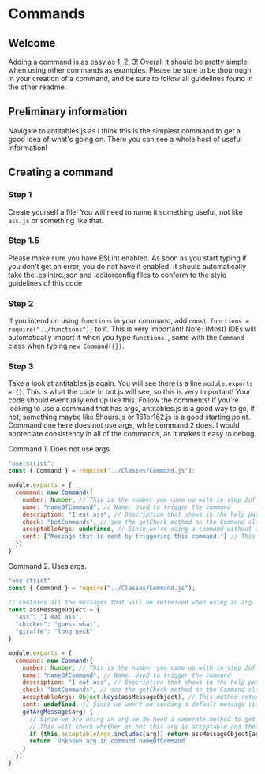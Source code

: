 # Commands

## Welcome
Adding a command is as easy as 1, 2, 3! Overall it should be pretty simple when using other commands as examples. Please be sure to be thourough in your creation of a command, and be sure to follow all guidelines found in the other readme.

## Preliminary information
Navigate to antitables.js as I think this is the simplest command to get a good idea of what's going on. There you can see a whole host of useful information!

## Creating a command
### Step 1
Create yourself a file! You will need to name it something useful, not like `ass.js` or something like that.

### Step 1.5
Please make sure you have ESLint enabled. As soon as you start typing if you don't get an error, you do not have it enabled. It should automatically take the .eslintrc.json and .editorconfig files to conform to the style guidelines of this code

### Step 2
If you intend on using `functions` in your command, add `const functions = require("../functions");` to it. This is very important!
Note: (Most) IDEs will automatically import it when you type `functions.`, same with the `Command` class when typing `new Command({})`.

### Step 3
Take a look at antitables.js again. You will see there is a line `module.exports = {}`. This is what the code in bot.js will see, so this is very important! Your code should eventually end up like this. Follow the comments! If you're looking to use a command that has args, antitables.js is a good way to go, if not, something maybe like 5hours.js or 161or162.js is a good starting point. Command one here does not use args, while command 2 does. I would appreciate consistency in all of the commands, as it makes it easy to debug.

Command 1. Does not use args.
```js
"use strict";
const { Command } = require("../Classes/Command.js");

module.exports = {
  command: new Command({
    number: Number, // This is the number you came up with in step 2of the main readme 
    name: "nameOfCommand", // Name. Used to trigger the command
    description: "I eat ass", // Description that shows in the help page
    check: "botCommands", // see the getCheck method on the Command class. Basically just references the check there.
    acceptableArgs: undefined, // Since we're doing a command without args, no args will be accepted.
    sent: ["Message that is sent by triggering this command."] // This is an array with one entry always. Is the message that is actually sent.
  })
}
```

Command 2. Uses args.
```js
"use strict"
const { Command } = require("../Classes/Command.js");

// Contains all the messages that will be retreived when using an arg.
const assMessageObject = {
  "ass": "I eat ass",
  "chicken": "guess what",
  "giraffe": "long neck"
}

module.exports = {
  command: new Command({
    number: Number, // This is the number you came up with in step 2of the main readme 
    name: "nameOfCommand", // Name. Used to trigger the command
    description: "I eat ass", // Description that shows in the help page
    check: "botCommands", // see the getCheck method on the Command class. Basically just references the check there.
    acceptableArgs: Object.keys(assMessageObject), // This method returns an array with the names of each of the args grabbed.
    sent: undefined, // Since we won't be sending a default message (if you want to do that, use the NewsCommand class), we don't need the sent property.
    getArgMessage(arg) {
      // Since we are using an arg we do need a seperate method to get it.
      // This will check whether or not this arg is acceptable and then will retreive it from the object.
      if (this.acceptableArgs.includes(arg)) return assMessageObject[arg];
      return `Unknown arg in command nameOfCommand`
    }
  })
}
```
